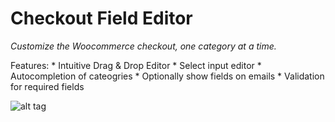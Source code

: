 # Checkout Field Editor


*Customize the Woocommerce checkout, one category at a time.*

Features:
    * Intuitive Drag & Drop Editor
    * Select input editor
    * Autocompletion of cateogries
    * Optionally show fields on emails
    * Validation for required fields


![alt tag](https://raw.githubusercontent.com/reinvdwoerd/checkout-field-editor/master/screenshot.png)

